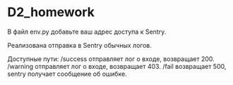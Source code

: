 # D2_homework

В файл env.py добавьте ваш адрес доступа к Sentry.

Реализована отправка в Sentry обычных логов.

Доступные пути:
/success   отправляет лог о входе, возвращает 200.
/warning   отправляет лог о входе, возвращает 403.
/fail      возвращает 500, sentry получает сообщение об ошибке.


